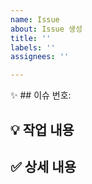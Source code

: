 ```yaml
---
name: Issue
about: Issue 생성
title: ''
labels: ''
assignees: ''

---
```


:sparkles: ## 이슈 번호:
<br>
## :bulb: 작업 내용


## :white_check_mark: 상세 내용
